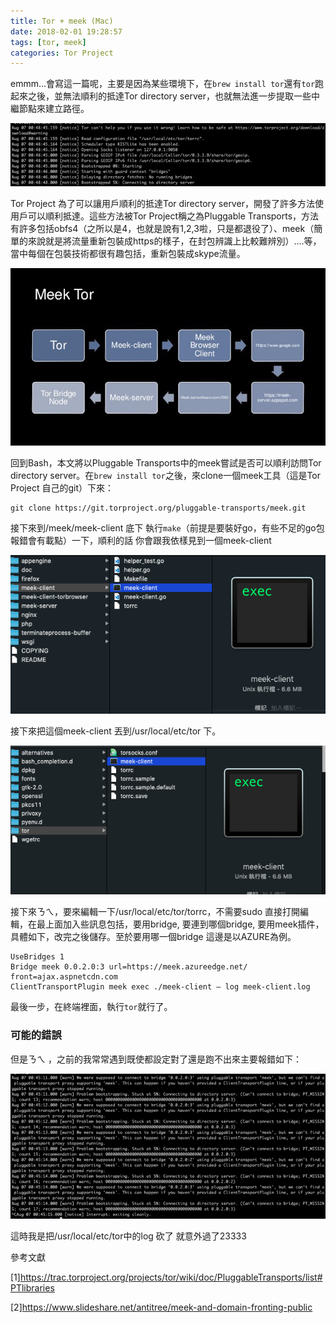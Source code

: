```yaml
---
title: Tor + meek (Mac)
date: 2018-02-01 19:28:57
tags: [tor, meek]
categories: Tor Project
---
```


emmm…會寫這一篇呢，主要是因為某些環境下，在``brew install tor``還有``tor``跑起來之後，並無法順利的抵達Tor directory server，也就無法進一步提取一些中繼節點來建立路徑。

![卡在連線 Tor directory server](/image/tor28.png)

<!-- more --> 

Tor Project 為了可以讓用戶順利的抵達Tor directory server，開發了許多方法使用戶可以順利抵達。這些方法被Tor Project稱之為Pluggable Transports，方法有許多包括​obfs4（之所以是4，也就是說有1,2,3啦，只是都退役了）、meek（簡單的來說就是將流量重新包裝成https的樣子，在封包辨識上比較難辨別）….等，當中每個在包裝技術都很有趣包括，重新包裝成skype流量。

![just 參考](/image/tor29.jpeg)

回到Bash，本文將以Pluggable Transports中的meek嘗試是否可以順利訪問Tor directory server。在``brew install tor``之後，來clone一個meek工具（這是Tor Project 自己的git）下來：

```
git clone https://git.torproject.org/pluggable-transports/meek.git
```

接下來到/meek/meek-client 底下 執行`make`（前提是要裝好go，有些不足的go包報錯會有載點）一下，順利的話 你會跟我依樣見到一個meek-client

![](/image/tor30.png)

接下來把這個meek-client 丟到/usr/local/etc/tor 下。

![](/image/tor31.png)

接下來ㄋㄟ，要來編輯一下/usr/local/etc/tor/torrc，不需要sudo 直接打開編輯，在最上面加入些訊息包括，要用bridge, 要連到哪個bridge, 要用meek插件，具體如下，改完之後儲存。至於要用哪一個bridge 這邊是以AZURE為例。

```
UseBridges 1
Bridge meek 0.0.2.0:3 url=https://meek.azureedge.net/ front=ajax.aspnetcdn.com
ClientTransportPlugin meek exec ./meek-client — log meek-client.log
```

最後一步，在終端裡面，執行`tor`就行了。

### 可能的錯誤
但是ㄋㄟ ，之前的我常常遇到既使都設定對了還是跑不出來主要報錯如下：

![](/image/tor32.png)

這時我是把/usr/local/etc/tor中的log 砍了 就意外過了23333

參考文獻

[1]https://trac.torproject.org/projects/tor/wiki/doc/PluggableTransports/list#PTlibraries

[2]https://www.slideshare.net/antitree/meek-and-domain-fronting-public